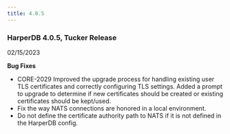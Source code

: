 ```yaml
---
title: 4.0.5
---
```


### HarperDB 4.0.5, Tucker Release

02/15/2023

**Bug Fixes**

- CORE-2029 Improved the upgrade process for handling existing user TLS certificates and correctly configuring TLS settings. Added a prompt to upgrade to determine if new certificates should be created or existing certificates should be kept/used.
- Fix the way NATS connections are honored in a local environment.
- Do not define the certificate authority path to NATS if it is not defined in the HarperDB config.
